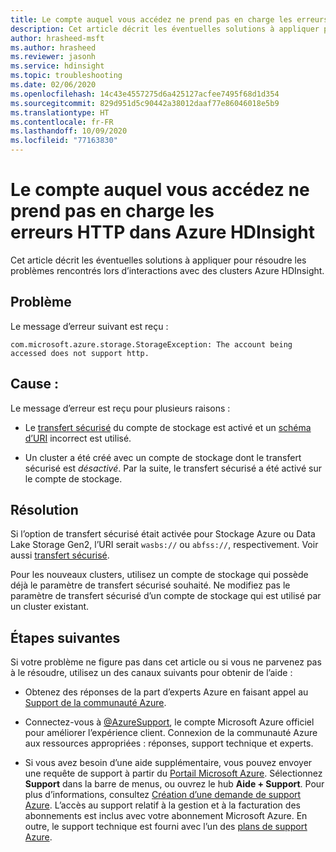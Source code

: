 ```yaml
---
title: Le compte auquel vous accédez ne prend pas en charge les erreurs HTTP dans Azure HDInsight
description: Cet article décrit les éventuelles solutions à appliquer pour résoudre les problèmes rencontrés lors d’interactions avec des clusters Azure HDInsight.
author: hrasheed-msft
ms.author: hrasheed
ms.reviewer: jasonh
ms.service: hdinsight
ms.topic: troubleshooting
ms.date: 02/06/2020
ms.openlocfilehash: 14c43e4557275d6a425127acfee7495f68d1d354
ms.sourcegitcommit: 829d951d5c90442a38012daaf77e86046018e5b9
ms.translationtype: HT
ms.contentlocale: fr-FR
ms.lasthandoff: 10/09/2020
ms.locfileid: "77163830"
---
```

# <a name="the-account-being-accessed-does-not-support-http-error-in-azure-hdinsight"></a>Le compte auquel vous accédez ne prend pas en charge les erreurs HTTP dans Azure HDInsight

Cet article décrit les éventuelles solutions à appliquer pour résoudre les problèmes rencontrés lors d’interactions avec des clusters Azure HDInsight.

## <a name="issue"></a>Problème

Le message d’erreur suivant est reçu :

```
com.microsoft.azure.storage.StorageException: The account being accessed does not support http.
```

## <a name="cause"></a>Cause :

Le message d’erreur est reçu pour plusieurs raisons :

* Le [transfert sécurisé](../../storage/common/storage-require-secure-transfer.md) du compte de stockage est activé et un [schéma d’URI](../hdinsight-hadoop-linux-information.md#URI-and-scheme) incorrect est utilisé.

* Un cluster a été créé avec un compte de stockage dont le transfert sécurisé est *désactivé*. Par la suite, le transfert sécurisé a été activé sur le compte de stockage.

## <a name="resolution"></a>Résolution

Si l’option de transfert sécurisé était activée pour Stockage Azure ou Data Lake Storage Gen2, l’URI serait `wasbs://` ou `abfss://`, respectivement.  Voir aussi [transfert sécurisé](../../storage/common/storage-require-secure-transfer.md).

Pour les nouveaux clusters, utilisez un compte de stockage qui possède déjà le paramètre de transfert sécurisé souhaité. Ne modifiez pas le paramètre de transfert sécurisé d’un compte de stockage qui est utilisé par un cluster existant.

## <a name="next-steps"></a>Étapes suivantes

Si votre problème ne figure pas dans cet article ou si vous ne parvenez pas à le résoudre, utilisez un des canaux suivants pour obtenir de l’aide :

* Obtenez des réponses de la part d’experts Azure en faisant appel au [Support de la communauté Azure](https://azure.microsoft.com/support/community/).

* Connectez-vous à [@AzureSupport](https://twitter.com/azuresupport), le compte Microsoft Azure officiel pour améliorer l’expérience client. Connexion de la communauté Azure aux ressources appropriées : réponses, support technique et experts.

* Si vous avez besoin d’une aide supplémentaire, vous pouvez envoyer une requête de support à partir du [Portail Microsoft Azure](https://portal.azure.com/?#blade/Microsoft_Azure_Support/HelpAndSupportBlade/). Sélectionnez **Support** dans la barre de menus, ou ouvrez le hub **Aide + Support**. Pour plus d’informations, consultez [Création d’une demande de support Azure](https://docs.microsoft.com/azure/azure-supportability/how-to-create-azure-support-request). L’accès au support relatif à la gestion et à la facturation des abonnements est inclus avec votre abonnement Microsoft Azure. En outre, le support technique est fourni avec l’un des [plans de support Azure](https://azure.microsoft.com/support/plans/).
